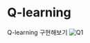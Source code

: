 # Q-learning
Q-learning 구현해보기
![Q1](https://user-images.githubusercontent.com/55441664/117043359-149cc100-ad48-11eb-8f36-a84ded965fd0.png)
